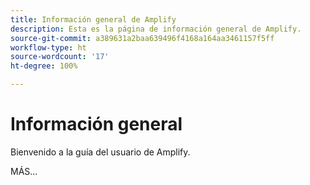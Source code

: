 ```yaml
---
title: Información general de Amplify
description: Esta es la página de información general de Amplify.
source-git-commit: a389631a2baa639496f4168a164aa3461157f5ff
workflow-type: ht
source-wordcount: '17'
ht-degree: 100%

---
```



# Información general

Bienvenido a la guía del usuario de Amplify.

MÁS...

<!--
This is the landing page of the user guide. It should be the first list item in the TOC.md file.

See other user landing pages to get ideas.
-->
